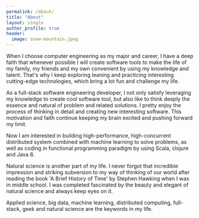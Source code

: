 ```yaml
---
permalink: /about/
title: "About"
layout: single
author_profile: true
header:
  image: snow-mountain.jpeg
---
```


When I choose computer engineering as my major and career, I have a deep faith that whenever possible I will create software tools
to make the life of my family, my friends and my own convenient by using my knowledge and talent. That's why I keep exploring
leaning and practicing interesting cutting-edge technologies, which bring a lot fun and challenge my life.
 
As a full-stack software engineering developer, I not only satisfy leveraging my knowledge to create cool software tool, 
but also like to think deeply the essence and natural of problem and related solutions. I pretty enjoy the process of thinking in detail
 and creating new interesting software. This motivation and faith continue keeping my brain excited and pushing forward my limit.
 
Now I am interested in building high-performance, high-concurrent distributed system combined with machine learning to solve problems,
as well as coding in functional programming paradigm by using Scala, clojure and Java 8.
 
Natural science is another part of my life. I never forgot that incredible impression and striking subversion to my way of thinking of our world
 after reading the book 'A Brief History of Time' by Stephen Hawking when I was in middle school. 
 I was completed fascinated by the beauty and elegant of natural science and always keep eyes on it.
 
 Applied science, big data, machine learning, distributed computing, full-stack, geek and natural science are the keywords in my life.
 
